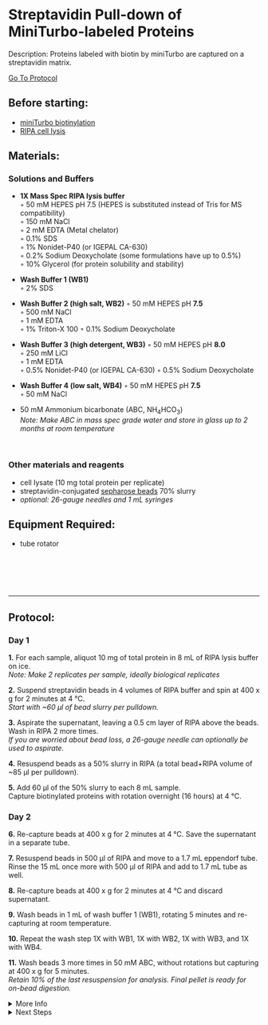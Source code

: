 Streptavidin Pull-down of MiniTurbo-labeled Proteins
================================================================================
Description: Proteins labeled with biotin by miniTurbo are captured on a streptavidin matrix.

[Go To Protocol](#protocol)

Before starting:
--------------------------------------------------------------------------------
* [miniTurbo biotinylation](./miniTurbo-biotinylation.md)
* [RIPA cell lysis](./Whole-Cell-Lysis-RIPA.md)

Materials:
--------------------------------------------------------------------------------

### Solutions and Buffers ###

  * **1X Mass Spec RIPA lysis buffer**  
    ◦ 50 mM HEPES pH 7.5 (HEPES is substituted instead of Tris for MS compatibility)  
    ◦ 150 mM NaCl  
    ◦ 2 mM EDTA (Metal chelator)  
    ◦ 0.1% SDS  
    ◦ 1% Nonidet-P40 (or IGEPAL CA-630)  
    ◦ 0.2% Sodium Deoxycholate (some formulations have up to 0.5%)  
    ◦ 10% Glycerol (for protein solubility and stability)  

  * **Wash Buffer 1 (WB1)**  
    ◦ 2% SDS  
    
  * **Wash Buffer 2 (high salt, WB2)**
    ◦ 50 mM HEPES pH **7.5**  
    ◦ 500 mM NaCl  
    ◦ 1 mM EDTA  
    ◦ 1% Triton-X 100
    ◦ 0.1% Sodium Deoxycholate
 
   * **Wash Buffer 3 (high detergent, WB3)** 
    ◦ 50 mM HEPES pH **8.0**  
    ◦ 250 mM LiCl  
    ◦ 1 mM EDTA  
    ◦ 0.5% Nonidet-P40 (or IGEPAL CA-630)
    ◦ 0.5% Sodium Deoxycholate
    
   * **Wash Buffer 4 (low salt, WB4)** 
    ◦ 50 mM HEPES pH **7.5**  
    ◦ 50 mM NaCl  
    
  * 50 mM Ammonium bicarbonate (ABC, NH<sub>4</sub>HCO<sub>3</sub>)<br/>
  _Note: Make ABC in mass spec grade water and store in glass up to 2 months at room temperature_
  
<br/>

### Other materials and reagents ### 

  * cell lysate (10 mg total protein per replicate)
  * streptavidin-conjugated [sepharose beads](https://www.sigmaaldrich.com/US/en/product/sigma/ge17511301) 70% slurry
  * _optional: 26-gauge needles and 1 mL syringes_
  
Equipment Required:
--------------------------------------------------------------------------------
  
  * tube rotator

<br/><br/><br/><br/>
<!-- Use <br/> to fill in first page -->

___
Protocol:
--------------------------------------------------------------------------------
### Day 1

**1.** For each sample, aliquot 10 mg of total protein in 8 mL of RIPA lysis buffer on ice.<br/>
  _Note: Make 2 replicates per sample, ideally biological replicates_
    
**2.** Suspend streptavidin beads in 4 volumes of RIPA buffer and spin at 400 x g for 2 minutes at 4 °C.<br/>
  _Start with ~60 µl of bead slurry per pulldown._ 
  
**3.** Aspirate the supernatant, leaving a 0.5 cm layer of RIPA above the beads. Wash in RIPA 2 more times.<br/>
  _If you are worried about bead loss, a 26-gauge needle can optionally be used to aspirate._

**4.** Resuspend beads as a 50% slurry in RIPA (a total bead+RIPA volume of ~85 µl per pulldown).

**5.** Add 60 µl of the 50% slurry to each 8 mL sample. <br/>
  Capture biotinylated proteins with rotation overnight (16 hours) at 4 °C.

### Day 2

**6.** Re-capture beads at 400 x g for 2 minutes at 4 °C. Save the supernatant in a separate tube.

**7.** Resuspend beads in 500 µl of RIPA and move to a 1.7 mL eppendorf tube.<br/>
  Rinse the 15 mL once more with 500 µl of RIPA and add to 1.7 mL tube as well.

**8.** Re-capture beads at 400 x g for 2 minutes at 4 °C and discard supernatant.

**9.** Wash beads in 1 mL of wash buffer 1 (WB1), rotating 5 minutes and re-capturing at room temperature.

**10.** Repeat the wash step 1X with WB1, 1X with WB2, 1X with WB3, and 1X with WB4.
  
**11.** Wash beads 3 more times in 50 mM ABC, without rotations but capturing at 400 x g for 5 minutes.<br/>
  _Retain 10% of the last resuspension for analysis. Final pellet is ready for on-bead digestion._
    
  
 
<!-- The text below creates dropdown lists for links to next steps or hyperlinks -->

<details>
  <summary>More Info</summary>
  
  <a href="https://doi.org/10.1083/jcb.201112098">
Original BioID approach</a>  

</details>
  
<details>
  <summary>Next Steps</summary>

</p> <a href="../Mass-Spec-Prep/On-Bead-Digestion.md">
Rapigest reduction, alkylation, and Trypsin Digestion</a>

</p> <a href="../Mass-Spec-Prep/C18-Column-Cleanup.md">
C18 Column</a>
  
</p> <a href="../Mass-Spec-Prep/Ethyl-Acetate-Cleanup.md">
Ethyl Acetate Cleanup</a>  
  
</p> <a href="../Mass-Spec-Prep/Peptide-Quant.md">
Peptide Quantification</a>

</details>
